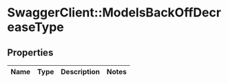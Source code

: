 # SwaggerClient::ModelsBackOffDecreaseType

## Properties
Name | Type | Description | Notes
------------ | ------------- | ------------- | -------------


